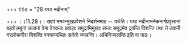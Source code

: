 +++
title = "28 यथा नदीनाम्"

+++
।।11.28।। राज्ञां भगवन्मुखप्रवेशने निदर्शनमाह -- यथेति। यथा
नदीनामनेकमार्गप्रवृत्तानां बहवोऽम्बूनां जलानां वेगा वेगवन्तः प्रवाहाः
समुद्राभिमुखाः सन्तः समुद्रमेव द्रवन्ति विशन्ति तथा ते तवामी नरलोकवीरा
विशन्ति वक्त्राण्यभितः सर्वतो ज्वलन्ति। अभिविज्वलन्ति इति वा पाठः।
